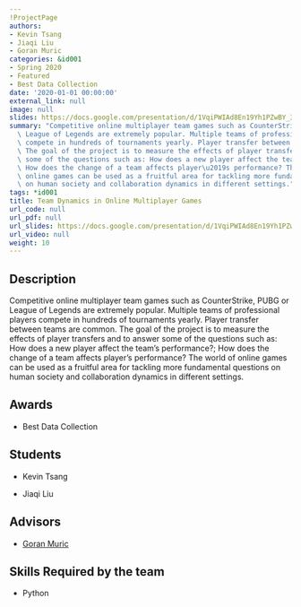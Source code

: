 ```yaml
---
!ProjectPage
authors:
- Kevin Tsang
- Jiaqi Liu
- Goran Muric
categories: &id001
- Spring 2020
- Featured
- Best Data Collection
date: '2020-01-01 00:00:00'
external_link: null
image: null
slides: https://docs.google.com/presentation/d/1VqiPWIAd8En19Yh1PZwBY_3uhtIDOEex/edit?usp=sharing&ouid=116088473370484068569&rtpof=true&sd=true
summary: "Competitive online multiplayer team games such as CounterStrike, PUBG or\
  \ League of Legends are extremely popular. Multiple teams of professional players\
  \ compete in hundreds of tournaments yearly. Player transfer between teams are common.\
  \ The goal of the project is to measure the effects of player transfers and to answer\
  \ some of the questions such as: How does a new player affect the team\u2019s performance?;\
  \ How does the change of a team affects player\u2019s performance? The world of\
  \ online games can be used as a fruitful area for tackling more fundamental questions\
  \ on human society and collaboration dynamics in different settings."
tags: *id001
title: Team Dynamics in Online Multiplayer Games
url_code: null
url_pdf: null
url_slides: https://docs.google.com/presentation/d/1VqiPWIAd8En19Yh1PZwBY_3uhtIDOEex/edit?usp=sharing&ouid=116088473370484068569&rtpof=true&sd=true
url_video: null
weight: 10
---
```

## Description

Competitive online multiplayer team games such as CounterStrike, PUBG or League of Legends are extremely popular. Multiple teams of professional players compete in hundreds of tournaments yearly. Player transfer between teams are common. The goal of the project is to measure the effects of player transfers and to answer some of the questions such as: How does a new player affect the team’s performance?; How does the change of a team affects player’s performance? The world of online games can be used as a fruitful area for tackling more fundamental questions on human society and collaboration dynamics in different settings.



## Awards
* Best Data Collection





## Students

* Kevin Tsang

* Jiaqi Liu

## Advisors

* [Goran Muric](../../../author/goran-muric)

## Skills Required by the team


* Python